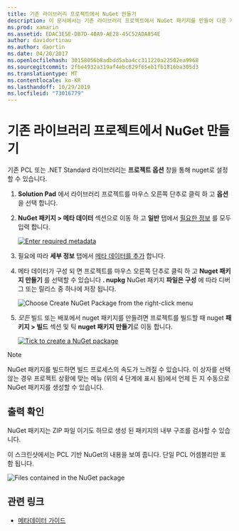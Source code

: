 ```yaml
---
title: 기존 라이브러리 프로젝트에서 NuGet 만들기
description: 이 문서에서는 기존 라이브러리 프로젝트에서 NuGet 패키지를 만들어 다른 개발자와 코드를 공유할 수 있도록 하는 방법을 설명 합니다.
ms.prod: xamarin
ms.assetid: EDAC3E5E-DB7D-40A9-AE28-45C52ADA854E
author: davidortinau
ms.author: daortin
ms.date: 04/20/2017
ms.openlocfilehash: 30158056b8adbdd5aba4cc311220a22502ea9968
ms.sourcegitcommit: 2fbe4932a319af4ebc829f65eb1fb1816ba305d3
ms.translationtype: MT
ms.contentlocale: ko-KR
ms.lasthandoff: 10/29/2019
ms.locfileid: "73016779"
---
```

# <a name="creating-a-nuget-from-existing-library-projects"></a>기존 라이브러리 프로젝트에서 NuGet 만들기

기존 PCL 또는 .NET Standard 라이브러리는 **프로젝트 옵션** 창을 통해 nuget로 설정할 수 있습니다.

1. **Solution Pad** 에서 라이브러리 프로젝트를 마우스 오른쪽 단추로 클릭 하 고 **옵션**을 선택 합니다.

2. **NuGet 패키지 > 메타 데이터** 섹션으로 이동 하 고 **일반** 탭에서 [필요한 정보](~/cross-platform/app-fundamentals/nuget-multiplatform-libraries/metadata.md) 를 모두 입력 합니다.

   [![](existing-library-images/existing-metadata-sml.png "Enter required metadata")](existing-library-images/existing-metadata.png#lightbox)

3. 필요에 따라 **세부 정보** 탭에서 [메타 데이터를 추가](~/cross-platform/app-fundamentals/nuget-multiplatform-libraries/metadata.md) 합니다.

4. 메타 데이터가 구성 되 면 프로젝트를 마우스 오른쪽 단추로 클릭 하 고 **Nuget 패키지 만들기** 를 선택할 수 있습니다 **. nupkg** NuGet 패키지 **파일은 구성** 에 따라 디버그 또는 릴리스 중 하나에 저장 됩니다.

   ![](existing-library-images/create-nuget-package.png "Choose Create NuGet Package from the right-click menu")

5. _모든_ 빌드 또는 배포에서 nuget 패키지를 만들려면 프로젝트를 빌드할 때 nuget **패키지 > 빌드** 섹션 및 틱 **nuget 패키지 만들기**로 이동 합니다.

    [![](existing-library-images/existing-tickbox-sml.png "Tick to create a NuGet package")](existing-library-images/existing-tickbox.png#lightbox)

> [!NOTE]
> NuGet 패키지를 빌드하면 빌드 프로세스의 속도가 느려질 수 있습니다. 이 상자를 선택 않는 경우 프로젝트 상황에 맞는 메뉴 (위의 4 단계에 표시 됨)에서 언제 든 지 수동으로 NuGet 패키지를 생성할 수 있습니다.

## <a name="verifying-the-output"></a>출력 확인

NuGet 패키지는 ZIP 파일 이기도 하므로 생성 된 패키지의 내부 구조를 검사할 수 있습니다.

이 스크린샷에서는 PCL 기반 NuGet의 내용을 보여 줍니다. 단일 PCL 어셈블리만 포함 됩니다.

![](existing-library-images/nuget-output.png "Files contained in the NuGet package")

## <a name="related-links"></a>관련 링크

- [메타데이터 가이드](~/cross-platform/app-fundamentals/nuget-multiplatform-libraries/metadata.md)
